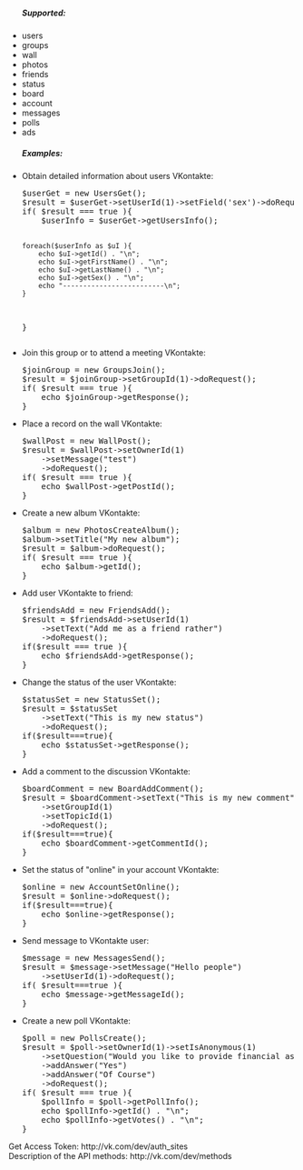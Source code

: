 <ul>
<h5>Supported:</h5>
<li>users</li>
<li>groups</li>
<li>wall</li>
<li>photos</li>
<li>friends</li>
<li>status</li>
<li>board</li>
<li>account</li>
<li>messages</li>
<li>polls</li>
<li>ads</li>
</ul>
<ul>
<h5>Examples:</h5>
<li>Obtain detailed information about users VKontakte:<br>
<pre>
$userGet = new UsersGet();
$result = $userGet->setUserId(1)->setField('sex')->doRequest();
if( $result === true ){
    $userInfo = $userGet->getUsersInfo();
    
    foreach($userInfo as $uI ){
        echo $uI->getId() . "\n";
        echo $uI->getFirstName() . "\n";
        echo $uI->getLastName() . "\n";
        echo $uI->getSex() . "\n";
        echo "-------------------------\n";
    }
}
</pre>
</li>
<li>Join this group or to attend a meeting VKontakte:<br>
<pre>
$joinGroup = new GroupsJoin();
$result = $joinGroup->setGroupId(1)->doRequest();
if( $result === true ){
    echo $joinGroup->getResponse();
}
</pre>
</li>
<li>
Place a record on the wall VKontakte:<br>
<pre>
$wallPost = new WallPost();
$result = $wallPost->setOwnerId(1)
    ->setMessage("test")
    ->doRequest();
if( $result === true ){
    echo $wallPost->getPostId();    
}
</pre>
</li>
<li>
Create a new album VKontakte:<br>
<pre>
$album = new PhotosCreateAlbum();
$album->setTitle("My new album");
$result = $album->doRequest();
if( $result === true ){
    echo $album->getId();
}
</pre>
</li>
<li>
Add user VKontakte to friend:<br>
<pre>
$friendsAdd = new FriendsAdd();
$result = $friendsAdd->setUserId(1)
    ->setText("Add me as a friend rather")
    ->doRequest();
if($result === true ){
    echo $friendsAdd->getResponse();
}
</pre>
</li>
<li>
Change the status of the user VKontakte:<br>
<pre>
$statusSet = new StatusSet();
$result = $statusSet
    ->setText("This is my new status")
    ->doRequest();
if($result===true){
    echo $statusSet->getResponse();
}
</pre>
</li>
<li>
Add a comment to the discussion VKontakte:<br>
<pre>
$boardComment = new BoardAddComment();
$result = $boardComment->setText("This is my new comment")
    ->setGroupId(1)
    ->setTopicId(1)
    ->doRequest();
if($result===true){
    echo $boardComment->getCommentId();
}
</pre>
</li>
<li>
Set the status of "online" in your account VKontakte:<br>
<pre>
$online = new AccountSetOnline();
$result = $online->doRequest();
if($result===true){
    echo $online->getResponse();
}
</pre>
</li>
<li>
Send message to VKontakte user:<br>
<pre>
$message = new MessagesSend();
$result = $message->setMessage("Hello people")
    ->setUserId(1)->doRequest();
if( $result===true ){
    echo $message->getMessageId();
}
</pre>
</li>
<li>
Create a new poll VKontakte:<br>
<pre>
$poll = new PollsCreate();
$result = $poll->setOwnerId(1)->setIsAnonymous(1)
    ->setQuestion("Would you like to provide financial assistance for a set of these classes?")
    ->addAnswer("Yes")
    ->addAnswer("Of Course")
    ->doRequest();
if( $result === true ){
    $pollInfo = $poll->getPollInfo();
    echo $pollInfo->getId() . "\n";
    echo $pollInfo->getVotes() . "\n";
}
</pre>
</li>
</ul>
Get Access Token: http://vk.com/dev/auth_sites
<br> Description of the API methods: http://vk.com/dev/methods

